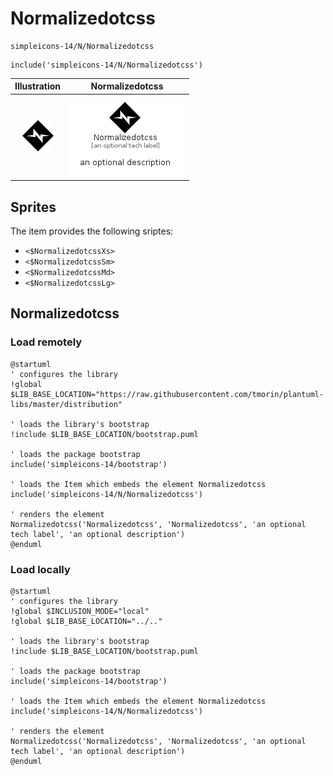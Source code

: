 # Normalizedotcss


```text
simpleicons-14/N/Normalizedotcss
```

```text
include('simpleicons-14/N/Normalizedotcss')
```



| Illustration | Normalizedotcss |
| :---: | :---: |
| ![illustration for Illustration](../../simpleicons-14/N/Normalizedotcss.png) | ![illustration for Normalizedotcss](../../simpleicons-14/N/Normalizedotcss.Local.png) |



## Sprites
The item provides the following sriptes:

- `<$NormalizedotcssXs>`
- `<$NormalizedotcssSm>`
- `<$NormalizedotcssMd>`
- `<$NormalizedotcssLg>`





## Normalizedotcss

### Load remotely
```plantuml
@startuml
' configures the library
!global $LIB_BASE_LOCATION="https://raw.githubusercontent.com/tmorin/plantuml-libs/master/distribution"

' loads the library's bootstrap
!include $LIB_BASE_LOCATION/bootstrap.puml

' loads the package bootstrap
include('simpleicons-14/bootstrap')

' loads the Item which embeds the element Normalizedotcss
include('simpleicons-14/N/Normalizedotcss')

' renders the element
Normalizedotcss('Normalizedotcss', 'Normalizedotcss', 'an optional tech label', 'an optional description')
@enduml
```

### Load locally
```plantuml
@startuml
' configures the library
!global $INCLUSION_MODE="local"
!global $LIB_BASE_LOCATION="../.."

' loads the library's bootstrap
!include $LIB_BASE_LOCATION/bootstrap.puml

' loads the package bootstrap
include('simpleicons-14/bootstrap')

' loads the Item which embeds the element Normalizedotcss
include('simpleicons-14/N/Normalizedotcss')

' renders the element
Normalizedotcss('Normalizedotcss', 'Normalizedotcss', 'an optional tech label', 'an optional description')
@enduml
```

